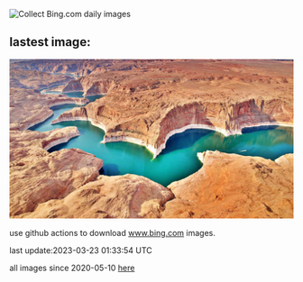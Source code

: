 ![Collect Bing.com daily images](https://github.com/counter2015/bing-daily-images/workflows/Collect%20Bing.com%20daily%20images/badge.svg)
## lastest image:
![](images/LakePowellAerial.jpg)

use github actions to download www.bing.com images.

last update:2023-03-23 01:33:54 UTC

all images since 2020-05-10 [here](https://github.com/counter2015/bing-daily-images/tree/master/images) 
